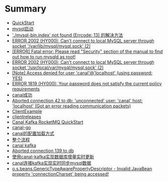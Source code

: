 # Summary

* [QuickStart](README.md)
* [mysql启动](mysqlqi-dong.md)
* ['./mysql-bin.index' not found \(Errcode: 13\) 的解决方法](mysql-binindex-not-found-errcode-13-de-jie-jue-fang-fa.md)
* [ERROR 2002 \(HY000\): Can't connect to local MySQL server through socket '/var/lib/mysql/mysql.sock' \(2\)](error-2002-hy000-cant-connect-to-local-mysql-server-through-socket-varlibmysqlmysqlsock-2.md)
* [\[ERROR\] Fatal error: Please read "Security" section of the manual to find out how to run mysqld as root!](error-fatal-error-please-read-security-section-of-the-manual-to-find-out-how-to-run-mysqld-as-root.md)
* [ERROR 2002 \(HY000\): Can't connect to local MySQL server through socket '/usr/local/var/mysql/mysql.sock' \(2\)](error-2002-hy000-cant-connect-to-local-mysql-server-through-socket-usrlocalvarmysqlmysqlsock-2.md)
* [\[Note\] Access denied for user 'canal'@'localhost' \(using password: YES\)](note-access-denied-for-user-canallocalhost-using-password-yes.md)
* [ERROR 1819 \(HY000\): Your password does not satisfy the current policy requirements](error-1819-hy000-your-password-does-not-satisfy-the-current-policy-requirements.md)
* [canal成功](canalcheng-gong.md)
* [Aborted connection 42 to db: 'unconnected' user: 'canal' host: 'localhost' \(Got an error reading communication packets\)](aborted-connection-42-to-db-unconnected-user-canal-host-localhost-got-an-error-reading-communication-packets.md)
* [ClientExample](clientexample.md)
* [clientreleases](clientreleases.md)
* [Canal Kafka RocketMQ QuickStart](canal-kafka-rocketmq-quickstart.md)
* [canal-go](canal-go.md)
* [canal的配置加载方式](canalde-pei-zhi-jia-zai-fang-shi.md)
* [整个流程](zheng-ge-liu-cheng.md)
* [canal kafka](canal-kafka.md)
* [Aborted connection 139 to db](aborted-connection-139-to-db.md)
* [使用canal-kafka实现数据库增量实时更新](shi-yong-canal-kafka-shi-xian-shu-ju-ku-zeng-liang-shi-shi-geng-xin.md)
* [canal连接kafka实现实时同步mysql数据](canallian-jie-kafka-shi-xian-shi-shi-tong-bu-mysql-shu-ju.md)
* [o.s.beans.GenericTypeAwarePropertyDescriptor - Invalid JavaBean property 'connectionCharset' being accessed!](osbeansgenerictypeawarepropertydescriptor-invalid-javabean-property-connectioncharset-being-accessed.md)

